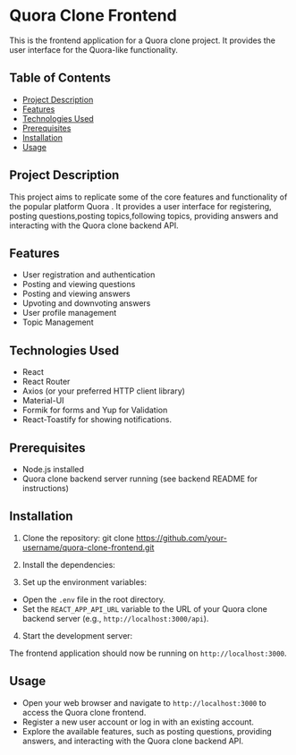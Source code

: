 # Quora Clone Frontend

This is the frontend application for a Quora clone project. It provides the user interface for the Quora-like functionality.

## Table of Contents

- [Project Description](#project-description)
- [Features](#features)
- [Technologies Used](#technologies-used)
- [Prerequisites](#prerequisites)
- [Installation](#installation)
- [Usage](#usage)


## Project Description

This project aims to replicate some of the core features and functionality of the popular platform Quora
. It provides a user interface for registering, posting questions,posting topics,following topics, providing answers
and interacting with the Quora clone backend API.

## Features

- User registration and authentication
- Posting and viewing questions
- Posting and viewing answers
- Upvoting and downvoting answers
- User profile management
- Topic Management

## Technologies Used

- React
- React Router
- Axios (or your preferred HTTP client library)
- Material-UI
- Formik for forms and Yup for Validation
- React-Toastify for showing notifications.

## Prerequisites

- Node.js installed
- Quora clone backend server running (see backend README for instructions)

## Installation

1. Clone the repository:
  git clone https://github.com/your-username/quora-clone-frontend.git
  
2. Install the dependencies:

3. Set up the environment variables:
- Open the `.env` file in the root directory.
- Set the `REACT_APP_API_URL` variable to the URL of your Quora clone backend server (e.g., `http://localhost:3000/api`).

4. Start the development server:

The frontend application should now be running on `http://localhost:3000`.

## Usage

- Open your web browser and navigate to `http://localhost:3000` to access the Quora clone frontend.
- Register a new user account or log in with an existing account.
- Explore the available features, such as posting questions, providing answers, and interacting with the Quora clone backend API.

